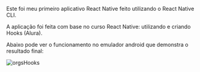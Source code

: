 Este foi meu primeiro aplicativo React Native feito utilizando o React Native CLI.

A aplicação foi feita com base no curso React Native: utilizando e criando Hooks (Alura).

Abaixo pode ver o funcionamento no emulador android que demonstra o resultado final:

![orgsHooks](https://github.com/ricardonoronha/alura_orgshooks/assets/3202578/df066b40-b295-4e8a-9a0d-e91cdacda55e)
